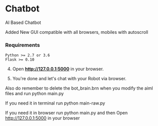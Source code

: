 # Chatbot
AI Based Chatbot

Added New GUI compatible with all browsers, mobiles with autoscroll

### Requirements
    Python >= 2.7 or 3.6
    Flask >= 0.10


4. Open **http://127.0.0.1:5000** in your browser.

5. You're done and let's chat with your Robot via browser.

Also do remember to delete the bot_brain.brn when you modify the aiml files and run python main.py

If you need it in terminal run python main-raw.py

If you need it in browser run python main.py 
and then Open http://127.0.0.1:5000 in your browser
